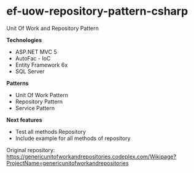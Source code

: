 # ef-uow-repository-pattern-csharp

Unit Of Work and Repository Pattern

**Technologies**

 - ASP.NET MVC 5
 - AutoFac - IoC 
 - Entity Framework 6x 
 - SQL Server

**Patterns**

 - Unit Of Work Pattern
 - Repository Pattern
 - Service Pattern
 
**Next features**

- Test all methods Repository
- Include example for all methods of repository

Original repository: https://genericunitofworkandrepositories.codeplex.com/Wikipage?ProjectName=genericunitofworkandrepositories
